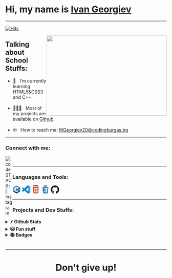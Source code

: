 # Hi, my name is [Ivan Georgiev](https://github.com/IKGeorgiev20/)
<hr>

[![Hits](https://hits.seeyoufarm.com/api/count/incr/badge.svg?url=https%3A%2F%2Fgithub.com%2Fkvatev98&count_bg=%2379C83D&title_bg=%23555555&icon=nucleo.svg&icon_color=%23F7F7F7&title=Visitors&edge_flat=false)](https://hits.seeyoufarm.com)

<img align="right" height="250" width="375" alt="" src="https://i.pinimg.com/originals/e4/26/70/e426702edf874b181aced1e2fa5c6cde.gif" />

## Talking about School Stuffs:

- 👾 &nbsp; I’m currently learning HTML5&CSS3 and C++. <br><br>
- 👨🏻‍💻 &nbsp; Most of my projects are available on [Github](https://github.com/IKGeorgiev20?tab=repositories). <br><br>
- ✉ &nbsp; How to reach me: IKGeorgiev20@codingburgas.bg

<hr>

### Connect with me:
<a href="https://www.instagram.com/accounts/onetap/?next=%2F"><img align="left" alt="codeSTACKr | Instagram" width="22px" src="https://cdn.jsdelivr.net/npm/simple-icons@v3/icons/instagram.svg" /></a>
<br>
<hr>

### Languages and Tools:

<code><img alt="CPP" width="26px" src="https://raw.githubusercontent.com/github/explore/80688e429a7d4ef2fca1e82350fe8e3517d3494d/topics/cpp/cpp.png" ></code>
<code><img alt="Visual Studio Code" width="26px" src="https://raw.githubusercontent.com/github/explore/80688e429a7d4ef2fca1e82350fe8e3517d3494d/topics/visual-studio-code/visual-studio-code.png"></code>
<code><img alt="HTML5" width="26px" src="https://raw.githubusercontent.com/github/explore/80688e429a7d4ef2fca1e82350fe8e3517d3494d/topics/html/html.png" ></code>
<code><img alt="CSS3" width="26px" src="https://raw.githubusercontent.com/github/explore/80688e429a7d4ef2fca1e82350fe8e3517d3494d/topics/css/css.png" ></code>
<code><img  alt="GitHub" width="26px" src="https://raw.githubusercontent.com/github/explore/78df643247d429f6cc873026c0622819ad797942/topics/github/github.png" ></code>

<hr>
  
### Projects and Dev Stuffs:

<details>	
  <summary><b>⚡ Github Stats</b></summary>

![Grade](https://github-readme-stats.vercel.app/api?username=IKGeorgiev20&show_icons=true&theme=radical&count_private=true)
![Languages](https://github-readme-stats.vercel.app/api/top-langs/?username=kvatev98&show_icons=true&hide_border=true&layout=compact&count_private=true&count_fork=true)
</details>

<details>
  <summary><b>🐱 Fun stuff</b></summary>
  <img src="https://media2.giphy.com/media/LmNwrBhejkK9EFP504/200.gif" alt="snake gif">
</details>

<details style = "display: inline;">
  <summary><b>📚 Badges</b></summary>

 <a href ="https://www.credly.com/earner/earned/badge/b25fd806-cdc5-4296-a6ff-3e651e00ec07"><img align="left" alt="Word Office 2016" width="200px" src="https://images.credly.com/size/680x680/images/fd092703-61db-4e9f-9c7c-2211d44ca87d/MOS_Word.png" ></a>
</details>  

<br>
  <hr>
<div align="center">

# Don't give up!

</div>
